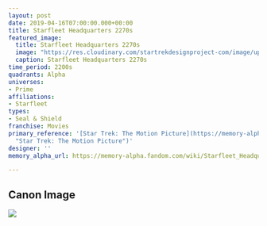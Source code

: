 ```yaml
---
layout: post
date: 2019-04-16T07:00:00.000+00:00
title: Starfleet Headquarters 2270s
featured_image:
  title: Starfleet Headquarters 2270s
  image: "https://res.cloudinary.com/startrekdesignproject-com/image/upload/v1555442085/StarfleetHeadquarters2270s.png"
  caption: Starfleet Headquarters 2270s
time_period: 2200s
quadrants: Alpha
universes:
- Prime
affiliations:
- Starfleet
types:
- Seal & Shield
franchise: Movies
primary_reference: '[Star Trek: The Motion Picture](https://memory-alpha.fandom.com/wiki/Star_Trek:_The_Motion_Picture
  "Star Trek: The Motion Picture")'
designer: ''
memory_alpha_url: https://memory-alpha.fandom.com/wiki/Starfleet_Headquarters

---
```

## Canon Image

![](https://res.cloudinary.com/startrekdesignproject-com/image/upload/v1555442085/StarfleetHeadquarters2270s1.jpg)